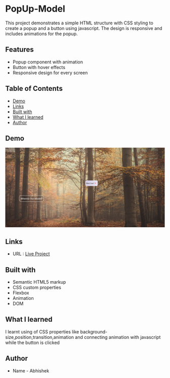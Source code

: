# PopUp-Model

This project demonstrates a simple HTML structure with CSS styling to create a popup and a button using javascript. The design is responsive and includes animations for the popup. 

## Features
- Popup component with animation
- Button with hover effects
- Responsive design for every screen


## Table of Contents

- [Demo](#demo)
- [Links](#links)
- [Built with](#built-with)
- [What I learned](#what-i-learned)
- [Author](#author)

## Demo

![](popup.png)

## Links
- URL : [Live Project](https://abhi1226l.github.io/PopUp-Model/)

## Built with

- Semantic HTML5 markup
- CSS custom properties
- Flexbox
- Animation
- DOM

## What I learned

 I learnt using of CSS properties like background-size,position,transition,animation and connecting animation with javascript while the button is clicked

 ## Author

- Name - Abhishek


